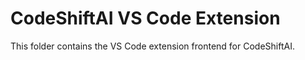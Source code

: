 # CodeShiftAI VS Code Extension
This folder contains the VS Code extension frontend for CodeShiftAI.
